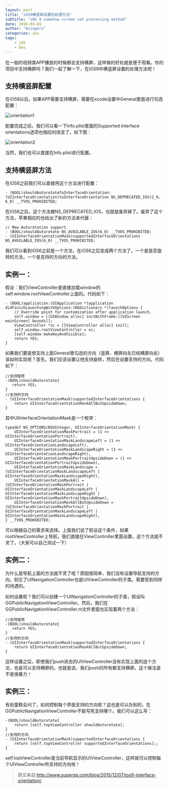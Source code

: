 ```yaml
---
layout: post
title: "iOS9横竖屏设置的处理方法"
subtitle: "iOS 9 somehow screen set processing method"
date: 2016-03-01 
author: "Asingers"
categories: ios
tags:
    - iOS
    - Dev
---
```

在一般的视频类APP播放的时候都会支持横屏，这样做的好处就是便于观看。你的项目中支持横屏吗？我们一起了解一下，在iOS9中横竖屏设置的处理方法吧！

## 支持横竖屏配置

在iOS6以后，如果APP需要支持横屏，需要在xcode设置中General里面进行勾选配置：

![orientation1](http://images.90159.com/12/orientation1.png)

配置完成之后，我们可以看一下Info.plist里面的Supported interface orientations选项也相应的改变了。如下图：

![orientation2](http://images.90159.com/12/orientation2.png)

当然，我们也可以直接在Info.plist进行配置。

## 支持横竖屏方法

在iOS6之前我们可以直接用这个方法进行配置：

    - (BOOL)shouldAutorotateToInterfaceOrientation:(UIInterfaceOrientation)toInterfaceOrientation NS_DEPRECATED_IOS(2_0, 6_0) __TVOS_PROHIBITED;


在iOS6之后，这个方法被NS_DEPRECATED_IOS，也就是废弃掉了。废弃了这个方法，苹果相应的也给出了新的方法来代替：

    // New Autorotation support.
    - (BOOL)shouldAutorotate NS_AVAILABLE_IOS(6_0) __TVOS_PROHIBITED;
    - (UIInterfaceOrientationMask)supportedInterfaceOrientations NS_AVAILABLE_IOS(6_0) __TVOS_PROHIBITED;


我们可以看到iOS6之前是一个方法，在iOS6之后变成两个方法了，一个是是否旋转的方法，一个是支持的方向的方法。

## 实例一：

假设：我们ViewController是直接加载window的self.window.rootViewController上面的。代码如下：

    - (BOOL)application:(UIApplication *)application didFinishLaunchingWithOptions:(NSDictionary *)launchOptions {
        // Override point for customization after application launch.
        self.window = [[UIWindow alloc] initWithFrame:[[UIScreen mainScreen] bounds]];
        ViewController *vc = [[ViewController alloc] init];
        self.window.rootViewController = vc;
        [self.window makeKeyAndVisible];
        return YES;
    }


如果我们要是想支持上面General里勾选的方向（竖屏、横屏向左已经横屏向右）该如何实现呢？首先，我们应该设置让他支持旋转，然后在设置支持的方向。代码如下：

    //支持旋转
    -(BOOL)shouldAutorotate{
       return YES;
    }
    //支持的方向
    - (UIInterfaceOrientationMask)supportedInterfaceOrientations {
        return UIInterfaceOrientationMaskAllButUpsideDown;
    }


其中UIInterfaceOrientationMask是一个枚举：

    typedef NS_OPTIONS(NSUInteger, UIInterfaceOrientationMask) {
        UIInterfaceOrientationMaskPortrait = (1 << UIInterfaceOrientationPortrait),
        UIInterfaceOrientationMaskLandscapeLeft = (1 << UIInterfaceOrientationLandscapeLeft),
        UIInterfaceOrientationMaskLandscapeRight = (1 << UIInterfaceOrientationLandscapeRight),
        UIInterfaceOrientationMaskPortraitUpsideDown = (1 << UIInterfaceOrientationPortraitUpsideDown),
        UIInterfaceOrientationMaskLandscape = (UIInterfaceOrientationMaskLandscapeLeft | UIInterfaceOrientationMaskLandscapeRight),
        UIInterfaceOrientationMaskAll = (UIInterfaceOrientationMaskPortrait | UIInterfaceOrientationMaskLandscapeLeft | UIInterfaceOrientationMaskLandscapeRight | UIInterfaceOrientationMaskPortraitUpsideDown),
        UIInterfaceOrientationMaskAllButUpsideDown = (UIInterfaceOrientationMaskPortrait | UIInterfaceOrientationMaskLandscapeLeft | UIInterfaceOrientationMaskLandscapeRight),
    } __TVOS_PROHIBITED;


可以根据自己的需求来选择。上面我们说了假设这个条件，如果rootViewController上导航，我们直接在ViewController里面设置，这个方法就不灵了。（大家可以自己测试一下）

## 实例二：

为什么是导航上面的方法就不灵了呢？原因很简单，我们没有设置导航支持的方向。别忘了UINavigationController也是UIViewController的子类。需要受到同样的待遇的。

如何设置呢？我们可以创建一个UINavigationController的子类，假设叫GGPublicNavigationViewController。然后，我们在GGPublicNavigationViewController.m文件里面也实现着两个方法：

    //支持旋转
    -(BOOL)shouldAutorotate{
       return YES;
    }
    //支持的方向
    - (UIInterfaceOrientationMask)supportedInterfaceOrientations {
        return UIInterfaceOrientationMaskAllButUpsideDown;
    }


这样设置之后，即使我们push进去的UIViewController没有实现上面的连个方法，也是可以支持横屏的。也就是说，我们push的所有都支持横屏。这个做法是不是很暴力！

## 实例三：

有些童鞋会问了，如何控制每个界面支持的方向呢？这也是可以办到的，在GGPublicNavigationViewController不能写死支持哪个。我们可以这么写：

    -(BOOL)shouldAutorotate{
        return [self.topViewController shouldAutorotate];
    }
    //支持的方向
    - (UIInterfaceOrientationMask)supportedInterfaceOrientations {
        return [self.topViewController supportedInterfaceOrientations];;
    }


self.topViewController是当前导航显示的UIViewController，这样就可以控制每个UIViewController所支持的方向啦！

> 原文来自:http://www.superqq.com/blog/2015/12/07/ios9-interface-orientation/


